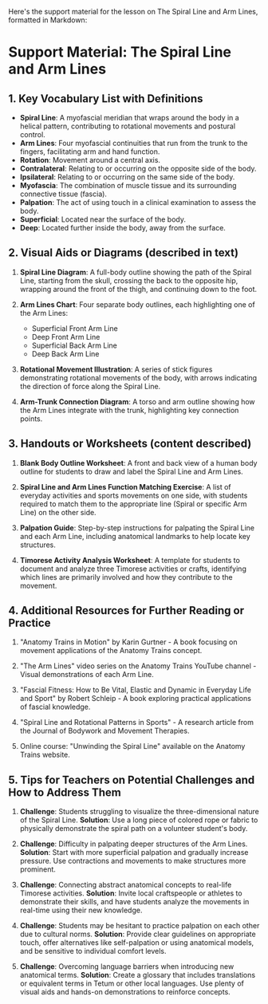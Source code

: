 Here's the support material for the lesson on The Spiral Line and Arm Lines, formatted in Markdown:

# Support Material: The Spiral Line and Arm Lines

## 1. Key Vocabulary List with Definitions

- **Spiral Line**: A myofascial meridian that wraps around the body in a helical pattern, contributing to rotational movements and postural control.
- **Arm Lines**: Four myofascial continuities that run from the trunk to the fingers, facilitating arm and hand function.
- **Rotation**: Movement around a central axis.
- **Contralateral**: Relating to or occurring on the opposite side of the body.
- **Ipsilateral**: Relating to or occurring on the same side of the body.
- **Myofascia**: The combination of muscle tissue and its surrounding connective tissue (fascia).
- **Palpation**: The act of using touch in a clinical examination to assess the body.
- **Superficial**: Located near the surface of the body.
- **Deep**: Located further inside the body, away from the surface.

## 2. Visual Aids or Diagrams (described in text)

1. **Spiral Line Diagram**: A full-body outline showing the path of the Spiral Line, starting from the skull, crossing the back to the opposite hip, wrapping around the front of the thigh, and continuing down to the foot.

2. **Arm Lines Chart**: Four separate body outlines, each highlighting one of the Arm Lines:
   - Superficial Front Arm Line
   - Deep Front Arm Line
   - Superficial Back Arm Line
   - Deep Back Arm Line

3. **Rotational Movement Illustration**: A series of stick figures demonstrating rotational movements of the body, with arrows indicating the direction of force along the Spiral Line.

4. **Arm-Trunk Connection Diagram**: A torso and arm outline showing how the Arm Lines integrate with the trunk, highlighting key connection points.

## 3. Handouts or Worksheets (content described)

1. **Blank Body Outline Worksheet**: A front and back view of a human body outline for students to draw and label the Spiral Line and Arm Lines.

2. **Spiral Line and Arm Lines Function Matching Exercise**: A list of everyday activities and sports movements on one side, with students required to match them to the appropriate line (Spiral or specific Arm Line) on the other side.

3. **Palpation Guide**: Step-by-step instructions for palpating the Spiral Line and each Arm Line, including anatomical landmarks to help locate key structures.

4. **Timorese Activity Analysis Worksheet**: A template for students to document and analyze three Timorese activities or crafts, identifying which lines are primarily involved and how they contribute to the movement.

## 4. Additional Resources for Further Reading or Practice

1. "Anatomy Trains in Motion" by Karin Gurtner - A book focusing on movement applications of the Anatomy Trains concept.

2. "The Arm Lines" video series on the Anatomy Trains YouTube channel - Visual demonstrations of each Arm Line.

3. "Fascial Fitness: How to Be Vital, Elastic and Dynamic in Everyday Life and Sport" by Robert Schleip - A book exploring practical applications of fascial knowledge.

4. "Spiral Line and Rotational Patterns in Sports" - A research article from the Journal of Bodywork and Movement Therapies.

5. Online course: "Unwinding the Spiral Line" available on the Anatomy Trains website.

## 5. Tips for Teachers on Potential Challenges and How to Address Them

1. **Challenge**: Students struggling to visualize the three-dimensional nature of the Spiral Line.
   **Solution**: Use a long piece of colored rope or fabric to physically demonstrate the spiral path on a volunteer student's body.

2. **Challenge**: Difficulty in palpating deeper structures of the Arm Lines.
   **Solution**: Start with more superficial palpation and gradually increase pressure. Use contractions and movements to make structures more prominent.

3. **Challenge**: Connecting abstract anatomical concepts to real-life Timorese activities.
   **Solution**: Invite local craftspeople or athletes to demonstrate their skills, and have students analyze the movements in real-time using their new knowledge.

4. **Challenge**: Students may be hesitant to practice palpation on each other due to cultural norms.
   **Solution**: Provide clear guidelines on appropriate touch, offer alternatives like self-palpation or using anatomical models, and be sensitive to individual comfort levels.

5. **Challenge**: Overcoming language barriers when introducing new anatomical terms.
   **Solution**: Create a glossary that includes translations or equivalent terms in Tetum or other local languages. Use plenty of visual aids and hands-on demonstrations to reinforce concepts.
